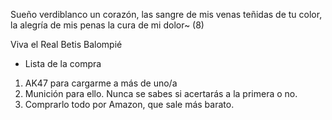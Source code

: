  Sueño verdiblanco un corazón,
las sangre de mis venas teñidas de tu color,
la alegría de mis penas
la cura de mi dolor~ (8)

Viva el Real Betis Balompié

* Lista de la compra
1. AK47 para cargarme a más de uno/a
2. Munición para ello. Nunca se sabes si acertarás a la primera o no.
3. Comprarlo todo por Amazon, que sale más barato.

